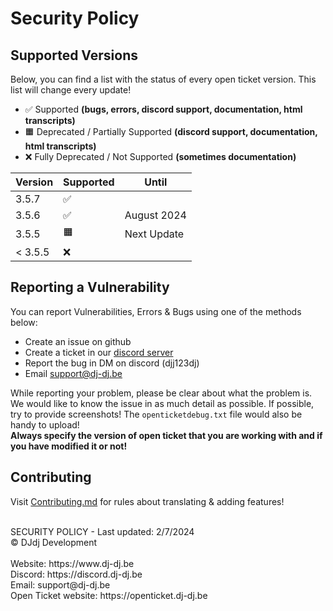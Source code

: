 # Security Policy

## Supported Versions
Below, you can find a list with the status of every open ticket version. This list will change every update!

- ✅ Supported **(bugs, errors, discord support, documentation, html transcripts)**
- 🟧 Deprecated / Partially Supported **(discord support, documentation, html transcripts)**
- ❌ Fully Deprecated / Not Supported **(sometimes documentation)**

| Version   | Supported | Until                       |
|-----------|-----------|-----------------------------|
| 3.5.7     | ✅        |                             |
| 3.5.6     | ✅        | August 2024                 |
| 3.5.5     | 🟧        | Next Update                 |
| < 3.5.5   | ❌        |                             |

## Reporting a Vulnerability

You can report Vulnerabilities, Errors & Bugs using one of the methods below:
- Create an issue on github
- Create a ticket in our [discord server](https://discord.dj-dj.be)
- Report the bug in DM on discord (djj123dj)
- Email [support@dj-dj.be](mailto:support@dj-dj.be)

While reporting your problem, please be clear about what the problem is.
We would like to know the issue in as much detail as possible.
If possible, try to provide screenshots!
The `openticketdebug.txt` file would also be handy to upload!<br>
**Always specify the version of open ticket that you are working with and if you have modified it or not!**

## Contributing
Visit [Contributing.md](/.github/CONTRIBUTING.md) for rules about translating & adding features!

<br>
SECURITY POLICY - Last updated: 2/7/2024<br>
© DJdj Development<br><br>
Website: https://www.dj-dj.be <br>
Discord: https://discord.dj-dj.be <br>
Email: support@dj-dj.be <br>
Open Ticket website: https://openticket.dj-dj.be
